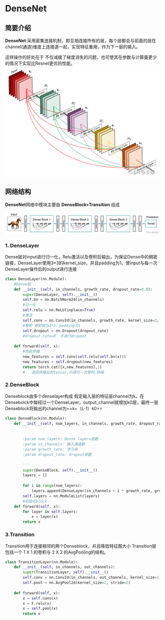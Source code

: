 ﻿# **DenseNet**

##  简要介绍
**DenseNet**:采用密集连接机制，即互相连接所有的层，每个层都会与前面的层在channel(通道)维度上连接道一起，实现特征重用，作为下一层的输入。

这样操作的好处在于 不仅减缓了梯度消失的问题，也可使其在参数与计算量更少的情况下实现比Resnet更优的性能。
![图1](images/3f469933cb37b6af6e301e88b22e28c8.png)

## 	网络结构
**DenseNet**网络中模块主要由 ****DenseBlock+Transition**** 组成

![图2](images/39693dc9da1db59538c36be072105377.png)

###  1. DenseLayer

Dense层对input进行归一化，Relu激活以及卷积后输出，为保证Dense中的稠密链接，DenseLayer使用3*3的kernel_size，并且padding为1，使input与每一次DenseLayer操作后的output进行连接
```python
class DenseLayer(nn.Module):  
    #Dense层  
    def __init__(self, in_channels, growth_rate, dropout_rate=0.0):  
        super(DenseLayer, self).__init__()  
        self.bn = nn.BatchNorm2d(in_channels)  
        #归一化  
        self.relu = nn.ReLU(inplace=True)  
        #激活  
        self.conv = nn.Conv2d(in_channels, growth_rate, kernel_size=3, padding=1, bias=False)  
        #卷积 卷积核为3*3，padding为1     
        self.dropout = nn.Dropout(dropout_rate)  
        #dropout_rate=0  不进行dropout  
  
    def forward(self, x):  
        #向前传播  
        new_features = self.conv(self.relu(self.bn(x)))  
        new_features = self.dropout(new_features)  
        return torch.cat([x,new_features],1)  
        #   返回拼接后的tensor,只进行一次卷积,拼接
```

###  2.DenseBlock
Denseblock由多个denselayer构成
假定输入层的特征层channel为k，在Densebolck中每经过一个DenseLayer，output_channel就增加k0层，最终一层Denseblock将输出的channel为==k+（L-1）k0==

```python
class DenseBlock(nn.Module):  
    def __init__(self, num_layers, in_channels, growth_rate, dropout_rate=0.0):  
        '''  
  
        :param num_layers: Dense layers层数  
        :param in_channels: 输入通道数  
        :param growth_rate: 学习率  
        :param dropout_rate: dropout参数  
  
        '''     
        super(DenseBlock, self).__init__()  
        layers = []
        
        for i in range(num_layers):  
            layers.append(DenseLayer(in_channels + i * growth_rate, growth_rate, dropout_rate))  
        self.layers = nn.ModuleList(layers)
        #初始化block 
    def forward(self, x):  
        for layer in self.layers:  
            x = layer(x)  
        return x
```
### 3.Transition
Transition用于连接相邻的两个Denseblock，并且降低特征图大小
Transition层包括一个 1 X 1 的卷积与 2 X 2 的AvgPooling的结构。

```python
class TransitionLayer(nn.Module):  
    def __init__(self, in_channels, out_channels):  
        super(TransitionLayer, self).__init__()  
        self.conv = nn.Conv2d(in_channels, out_channels, kernel_size=1, bias=False)  
        self.pool = nn.AvgPool2d(kernel_size=2, stride=2)  
  
    def forward(self, x):  
        x = self.conv(x)  
        x = F.relu(x)  
        x = self.pool(x)  
        return x
```


